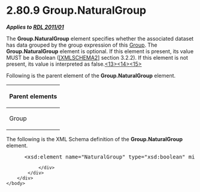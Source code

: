 <html dir="LTR" xmlns:mshelp="http://msdn.microsoft.com/mshelp" xmlns:ddue="http://ddue.schemas.microsoft.com/authoring/2003/5" xmlns:xlink="http://www.w3.org/1999/xlink" xmlns:tool="http://www.microsoft.com/tooltip">
    <head>
        <meta http-equiv="Content-Type" content="text/html; CHARSET=utf-8"></meta>
        <meta name="save" content="history"></meta>
        <title>2.80.9 Group.NaturalGroup</title>
        <xml>
            <mshelp:toctitle title="2.80.9 Group.NaturalGroup"></mshelp:toctitle>
            <mshelp:rltitle title="[MS-RDL]: Group.NaturalGroup"></mshelp:rltitle>
            <mshelp:keyword index="A" term="7ebc3db4-5459-426f-83cf-eb536a3cd02a"></mshelp:keyword>
            <mshelp:attr name="DCSext.ContentType" value="open specification"></mshelp:attr>
            <mshelp:attr name="AssetID" value="7ebc3db4-5459-426f-83cf-eb536a3cd02a"></mshelp:attr>
            <mshelp:attr name="TopicType" value="kbRef"></mshelp:attr>
            <mshelp:attr name="DCSext.Title" value="[MS-RDL]: Group.NaturalGroup" />
        </xml>
    </head>
    <body>
        <div id="header">
            <h1 class="heading">2.80.9 Group.NaturalGroup</h1>
        </div>
        <div id="mainSection">
            <div id="mainBody">
                <div id="allHistory" class="saveHistory"></div>
                <div id="sectionSection0" class="section" name="collapseableSection">
                    

<p><b><i>Applies to </i></b><a href="bf2bab1a-b608-4bcc-b718-1cc1baa9579c.md"><b><i>RDL 2011/01</i></b></a></p>

<p>The <b>Group.NaturalGroup</b> element specifies whether the
associated dataset has data grouped by the group expression of this <a href="dbfff811-1be7-4e8b-a5d2-6cc522317fbe.md">Group</a>. The <b>Group.NaturalGroup</b>
element is optional. If this element is present, its value MUST be a Boolean (<a href="https://go.microsoft.com/fwlink/?LinkId=90610">[XMLSCHEMA2]</a> section
3.2.2). If this element is not present, its value is interpreted as false.<a id="Appendix_A_Target_13"></a><a href="1fe5fd87-2de5-4b2c-b762-5a4fd1373621.md#Appendix_A_13" aria-label="Product behavior note 13">&lt;13&gt;</a><a id="Appendix_A_Target_14"></a><a href="1fe5fd87-2de5-4b2c-b762-5a4fd1373621.md#Appendix_A_14" aria-label="Product behavior note 14">&lt;14&gt;</a><a id="Appendix_A_Target_15"></a><a href="1fe5fd87-2de5-4b2c-b762-5a4fd1373621.md#Appendix_A_15" aria-label="Product behavior note 15">&lt;15&gt;</a></p>

<p>Following is the parent element of the <b>Group.NaturalGroup</b>
element.</p>

<table>
 <thead>
  <tr>
   <th>
   <p>Parent elements</p>
   </th>
  </tr>
 </thead>
 <tr>
  <td>
  <p>Group</p>
  </td>
 </tr>
</table>

<p>The following is the XML Schema definition of the <b>Group.NaturalGroup</b>
element.</p>

<dl>
<dd>
<div><pre> &lt;xsd:element name=&quot;NaturalGroup&quot; type=&quot;xsd:boolean&quot; minOccurs=&quot;0&quot; /&gt;
</pre></div>
</dd></dl>


                </div>
            </div>
        </div>
    </body>
</html>